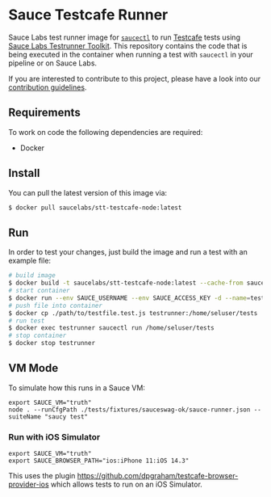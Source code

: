 Sauce Testcafe Runner
======================

Sauce Labs test runner image for [`saucectl`](https://github.com/saucelabs/saucectl) to run [Testcafe](https://devexpress.github.io/testcafe/) tests using [Sauce Labs Testrunner Toolkit](https://opensource.saucelabs.com/testrunner-toolkit/docs/overview.html). This repository contains the code that is being executed in the container when running a test with `saucectl` in your pipeline or on Sauce Labs.

If you are interested to contribute to this project, please have a look into our [contribution guidelines](https://github.com/saucelabs/sauce-testcafe-runner/blob/main/CONTRIBUTING.md).

## Requirements

To work on code the following dependencies are required:

- Docker

## Install

You can pull the latest version of this image via:

```sh
$ docker pull saucelabs/stt-testcafe-node:latest
```

## Run

In order to test your changes, just build the image and run a test with an example file:

```sh
# build image
$ docker build -t saucelabs/stt-testcafe-node:latest --cache-from saucelabs/stt-testcafe-node:latest .
# start container
$ docker run --env SAUCE_USERNAME --env SAUCE_ACCESS_KEY -d --name=testrunner saucelabs/stt-testcafe-node:latest
# push file into container
$ docker cp ./path/to/testfile.test.js testrunner:/home/seluser/tests
# run test
$ docker exec testrunner saucectl run /home/seluser/tests
# stop container
$ docker stop testrunner
```

## VM Mode

To simulate how this runs in a Sauce VM:

```
export SAUCE_VM="truth"
node . --runCfgPath ./tests/fixtures/sauceswag-ok/sauce-runner.json --suiteName "saucy test"
```

### Run with iOS Simulator

```
export SAUCE_VM="truth"
export SAUCE_BROWSER_PATH="ios:iPhone 11:iOS 14.3"
```

This uses the plugin https://github.com/dpgraham/testcafe-browser-provider-ios which allows tests to run on an iOS Simulator.